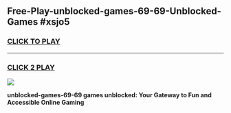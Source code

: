 
## Free-Play-unblocked-games-69-69-Unblocked-Games #xsjo5
<h3>
<a href="https://news.freeplayer.one?title=unblocked-games-69-69&ref=8M">CLICK TO PLAY</a></h3>
<hr>

<h3>
<a href="https://news.freeplayer.one?title=unblocked-games-69-69&ref=8M">CLICK 2 PLAY</a>
  
</h3>

<a href="https://news.freeplayer.one?title=unblocked-games-69-69&ref=8M"><img src="https://clearcache.store/games.png"></a>


**unblocked-games-69-69 games unblocked: Your Gateway to Fun and Accessible Online Gaming**
